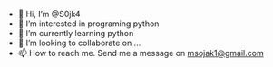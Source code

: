 - 👋 Hi, I’m @S0jk4
- 👀 I’m interested in programing python 
- 🌱 I’m currently learning python
- 💞️ I’m looking to collaborate on ...
- 📫 How to reach me. Send me a message on msojak1@gmail.com

<!---
S0jk4/S0jk4 is a ✨ special ✨ repository because its `README.md` (this file) appears on your GitHub profile.
You can click the Preview link to take a look at your changes.
--->
